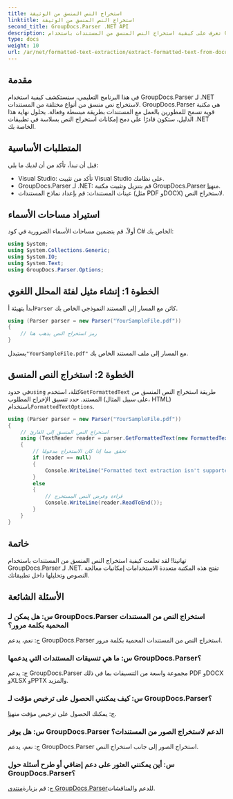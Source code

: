 ```yaml
---
title: استخراج النص المنسق من الوثيقة
linktitle: استخراج النص المنسق من الوثيقة
second_title: GroupDocs.Parser .NET API
description: تعرف على كيفية استخراج النص المنسق من المستندات باستخدام GroupDocs.Parser لـ .NET. استخراج نص بسيط وفعال لتطبيقاتك.
type: docs
weight: 10
url: /ar/net/formatted-text-extraction/extract-formatted-text-from-document/
---
```

## مقدمة
في هذا البرنامج التعليمي، سنستكشف كيفية استخدام GroupDocs.Parser لـ .NET لاستخراج نص منسق من أنواع مختلفة من المستندات. GroupDocs.Parser هي مكتبة قوية تسمح للمطورين بالعمل مع المستندات بطريقة مبسطة وفعالة. بحلول نهاية هذا الدليل، ستكون قادرًا على دمج إمكانات استخراج النص بسلاسة في تطبيقات .NET الخاصة بك.
## المتطلبات الأساسية
قبل أن نبدأ، تأكد من أن لديك ما يلي:
- Visual Studio: تأكد من تثبيت Visual Studio على نظامك.
-  GroupDocs.Parser لـ .NET: قم بتنزيل وتثبيت مكتبة GroupDocs.Parser من[هنا](https://releases.groupdocs.com/parser/net/).
- عينات المستندات: قم بإعداد نماذج المستندات (مثل PDF وDOCX) لاستخراج النص.
## استيراد مساحات الأسماء
أولاً، قم بتضمين مساحات الأسماء الضرورية في كود C# الخاص بك:
```csharp
using System;
using System.Collections.Generic;
using System.IO;
using System.Text;
using GroupDocs.Parser.Options;
```
## الخطوة 1: إنشاء مثيل لفئة المحلل اللغوي
 ابدأ بتهيئة أ`Parser` كائن مع المسار إلى المستند النموذجي الخاص بك.
```csharp
using (Parser parser = new Parser("YourSampleFile.pdf"))
{
    // رمز استخراج النص يذهب هنا
}
```
 يستبدل`"YourSampleFile.pdf"` مع المسار إلى ملف المستند الخاص بك.

## الخطوة 2: استخراج النص المنسق
 في حدود`using` كتلة، استخدم`GetFormattedText` طريقة استخراج النص المنسق من المستند. حدد تنسيق الإخراج المطلوب (على سبيل المثال، HTML) باستخدام`FormattedTextOptions`.
```csharp
using (Parser parser = new Parser("YourSampleFile.pdf"))
{
    // استخراج النص المنسق إلى القارئ
    using (TextReader reader = parser.GetFormattedText(new FormattedTextOptions(FormattedTextMode.Html)))
    {
        // تحقق مما إذا كان الاستخراج مدعومًا
        if (reader == null)
        {
            Console.WriteLine("Formatted text extraction isn't supported.");
        }
        else
        {
            // قراءة وعرض النص المستخرج
            Console.WriteLine(reader.ReadToEnd());
        }
    }
}
```

## خاتمة
تهانينا! لقد تعلمت كيفية استخراج النص المنسق من المستندات باستخدام GroupDocs.Parser لـ .NET. تفتح هذه المكتبة متعددة الاستخدامات إمكانيات معالجة النصوص وتحليلها داخل تطبيقاتك.

## الأسئلة الشائعة
### س: هل يمكن لـ GroupDocs.Parser استخراج النص من المستندات المحمية بكلمة مرور؟
ج: نعم، يدعم GroupDocs.Parser استخراج النص من المستندات المحمية بكلمة مرور.
### س: ما هي تنسيقات المستندات التي يدعمها GroupDocs.Parser؟
ج: يدعم GroupDocs.Parser مجموعة واسعة من التنسيقات بما في ذلك PDF وDOCX وXLSX وPPTX والمزيد.
### س: كيف يمكنني الحصول على ترخيص مؤقت لـ GroupDocs.Parser؟
 ج: يمكنك الحصول على ترخيص مؤقت من[هنا](https://purchase.groupdocs.com/temporary-license/).
### س: هل يوفر GroupDocs.Parser الدعم لاستخراج الصور من المستندات؟
ج: نعم، يدعم GroupDocs.Parser استخراج الصور إلى جانب استخراج النص.
### س: أين يمكنني العثور على دعم إضافي أو طرح أسئلة حول GroupDocs.Parser؟
 ج: قم بزيارة[منتدى GroupDocs.Parser](https://forum.groupdocs.com/c/parser/17)للدعم والمناقشات.